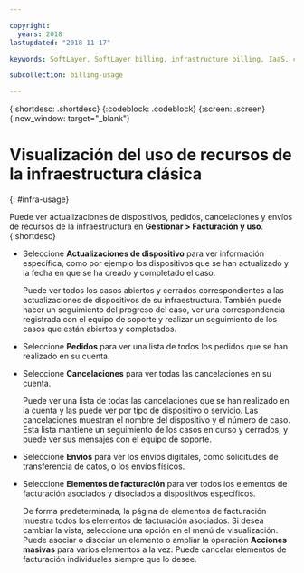 ```yaml
---

copyright:
  years: 2018
lastupdated: "2018-11-17"

keywords: SoftLayer, SoftLayer billing, infrastructure billing, IaaS, cost, orders, IaaS usage

subcollection: billing-usage

---
```


{:shortdesc: .shortdesc}
{:codeblock: .codeblock}
{:screen: .screen}
{:new_window: target="_blank"}


# Visualización del uso de recursos de la infraestructura clásica
{: #infra-usage}

Puede ver actualizaciones de dispositivos, pedidos, cancelaciones y envíos de recursos de la infraestructura en **Gestionar > Facturación y uso**.  
{:shortdesc}


* Seleccione **Actualizaciones de dispositivo** para ver información específica, como por ejemplo los dispositivos que se han actualizado y la fecha en que se ha creado y completado el caso.

  Puede ver todos los casos abiertos y cerrados correspondientes a las actualizaciones de dispositivos de su infraestructura. También puede hacer un seguimiento del progreso del caso, ver una correspondencia registrada con el equipo de soporte y realizar un seguimiento de los casos que están abiertos y completados.

* Seleccione **Pedidos** para ver una lista de todos los pedidos que se han realizado en su cuenta.

* Seleccione **Cancelaciones** para ver todas las cancelaciones en su cuenta.

  Puede ver una lista de todas las cancelaciones que se han realizado en la cuenta y las puede ver por tipo de dispositivo o servicio. Las cancelaciones muestran el nombre del dispositivo y el número de caso. Esta lista mantiene un seguimiento de los casos en curso y cerrados, y puede ver sus mensajes con el equipo de soporte.  

* Seleccione **Envíos** para ver los envíos digitales, como solicitudes de transferencia de datos, o los envíos físicos.

* Seleccione **Elementos de facturación** para ver todos los elementos de facturación asociados y disociados a dispositivos específicos.

  De forma predeterminada, la página de elementos de facturación muestra todos los elementos de facturación asociados. Si desea cambiar la vista, seleccione una opción en el menú de visualización. Puede asociar o disociar un elemento o ampliar la operación **Acciones masivas** para varios elementos a la vez. Puede cancelar elementos de facturación individuales siempre que lo desee.
